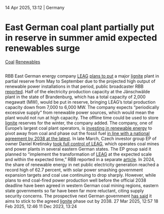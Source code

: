 14 Apr 2025, 13:12
| 
Germany
# East German coal plant partially put in reserve in summer amid expected renewables surge
[Coal](https://www.cleanenergywire.org/topics/Coal) [Renewables](https://www.cleanenergywire.org/topics/Renewables)
## 
RBB
East German energy company [LEAG](https://www.cleanenergywire.org/experts/leag) [plans to put](https://www.leag.de/de/news/details/leag-plant-temporaere-reservestellung-fuer-kraftwerksanlagen/) a major [lignite](https://www.cleanenergywire.org/glossary/letter_l#lignite) plant in partial reserve from May to September due to the projected high output of renewable power installations in that period, public broadcaster RBB [reported](https://www.rbb24.de/wirtschaft/beitrag/2025/04/brandenburg-jaenschwalde-kraftwerk-leag-reserve-sommer-strom-erneuerbare-energie.html). Half of the electricity production capacity at the Jänschwälde plant in the state of Brandenburg, which has a total capacity of 2,000 megawatt (MW), would be put in reserve, bringing LEAG’s total production capacity down from 7,000 to 6,000 MW. The company expects “periodically excessive supply“ from renewable power sources, which would mean the plant would not run at high capacity. The offline time could be used to store [lignite](https://www.cleanenergywire.org/glossary/letter_l#lignite) reserves for the winter, the company added.
The company, one of Europe’s largest coal plant operators, is [investing in renewable energy](https://www.leag.de/de/seitenblickblog/artikel/auf-dem-bildungsweg-in-die-gruene-zukunft/) to pivot away from coal and phase out the fossil fuel [in line with a national agreement by 2038 at the latest](https://www.cleanenergywire.org/dossiers/europes-largest-economy-aims-exit-coal-reach-climate-goals). In late March, Czech investor group EP of owner Daniel Kretinsky [took full control of LEAG](https://www.bloomberg.com/news/articles/2025-03-24/czech-billionaire-kretinsky-gains-full-control-in-germany-s-leag), which operates coal mines and power plants in several eastern German states. The EP group said it planned to “implement the transformation of [LEAG](https://www.cleanenergywire.org/experts/leag) at the expected scale and within the expected time,” RBB reported in a separate [article](https://www.rbb24.de/wirtschaft/beitrag/2025/03/cottbus-leag-tschechische-ep-gruppe-alleiniger-besitzer.html). 
In 2024, the share of renewable energy in net public electricity generation reached a record high of 62.7 percent, with solar power smashing government expansion targets and coal use continuing to drop sharply. However, while plans to end coal-fired power production well before the official 2038 deadline have been agreed in western German coal mining regions, eastern state governments so far have been far more reluctant, citing supply security concerns. The prospective next German government [has said](https://www.cleanenergywire.org/factsheets/what-germanys-aspiring-coalition-government-agreement-means-climate-and-energy) it aims to stick to the agreed [lignite](https://www.cleanenergywire.org/glossary/letter_l#lignite) phase out by 2038.
27 Mar 2025, 12:57
18 Feb 2025, 12:46
11 Dec 2023, 13:24